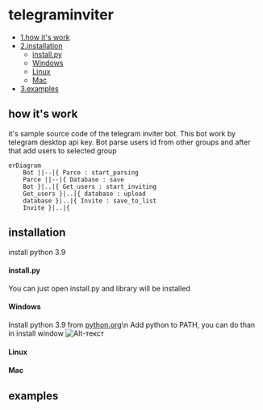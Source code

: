 # telegraminviter
- [1.how it's work](https://github.com/gafarchik/telegraminviter/blob/main/README.md#how-its-work)
- [2.installation](https://github.com/gafarchik/telegraminviter/blob/main/README.md#installation)
    - [install.py](https://github.com/gafarchik/telegraminviter/blob/main/README.md#installpy)
    - [Windows](https://github.com/gafarchik/telegraminviter/blob/main/README.md#windows)
    - [Linux](https://github.com/gafarchik/telegraminviter/blob/main/README.md#linux)
    - [Mac](https://github.com/gafarchik/telegraminviter/blob/main/README.md#mac)
- [3.examples](https://github.com/gafarchik/telegraminviter/blob/main/README.md#examples)
## how it's work
it's sample source code of the telegram inviter bot. This bot work by telegram desktop api key. Bot parse users id from other groups and after that add users to selected group
```mermaid
erDiagram
    Bot ||--|{ Parce : start_parsing
    Parce ||--|{ Database : save
    Bot }|..|{ Get_users : start_inviting
    Get_users }|..|{ database : upload
    database }|..|{ Invite : save_to_list
    Invite }|..|{ 
```

## installation
install python 3.9
#### install.py
You can just open install.py and library will be installed 
#### Windows
Install python 3.9 from [python.org](https://www.python.org/downloads/windows/)\n
Add python to PATH, you can do than in install window
![Alt-текст](https://docs.blender.org/manual/ru/2.83/_images/about_contribute_install_windows_installer.png)
#### Linux
#### Mac
## examples
